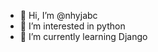 - 👋 Hi, I’m @nhyjabc
- 👀 I’m interested in python
- 🌱 I’m currently learning Django


<!---
nhyjabc/nhyjabc is a ✨ special ✨ repository because its `README.md` (this file) appears on your GitHub profile.
You can click the Preview link to take a look at your changes.
--->
